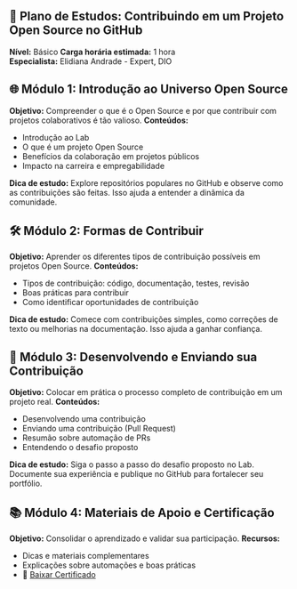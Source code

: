 ## 🧠 Plano de Estudos: Contribuindo em um Projeto Open Source no GitHub

**Nível:** Básico **Carga horária estimada:** 1 hora  
**Especialista:** Elidiana Andrade - Expert, DIO

## 🌐 Módulo 1: Introdução ao Universo Open Source
**Objetivo:** Compreender o que é o Open Source e por que contribuir com projetos colaborativos é tão valioso.
**Conteúdos:**
- Introdução ao Lab
- O que é um projeto Open Source
- Benefícios da colaboração em projetos públicos
- Impacto na carreira e empregabilidade

**Dica de estudo:** Explore repositórios populares no GitHub e observe como as contribuições são feitas. Isso ajuda a entender a dinâmica da comunidade.


## 🛠️ Módulo 2: Formas de Contribuir
**Objetivo:** Aprender os diferentes tipos de contribuição possíveis em projetos Open Source.
**Conteúdos:**
- Tipos de contribuição: código, documentação, testes, revisão
- Boas práticas para contribuir
- Como identificar oportunidades de contribuição

**Dica de estudo:** Comece com contribuições simples, como correções de texto ou melhorias na documentação. Isso ajuda a ganhar confiança.


## 🚀 Módulo 3: Desenvolvendo e Enviando sua Contribuição
**Objetivo:** Colocar em prática o processo completo de contribuição em um projeto real.
**Conteúdos:**
- Desenvolvendo uma contribuição
- Enviando uma contribuição (Pull Request)
- Resumão sobre automação de PRs
- Entendendo o desafio proposto

**Dica de estudo:** Siga o passo a passo do desafio proposto no Lab. Documente sua experiência e publique no GitHub para fortalecer seu portfólio.


## 📚 Módulo 4: Materiais de Apoio e Certificação
**Objetivo:** Consolidar o aprendizado e validar sua participação.
**Recursos:**
- Dicas e materiais complementares
- Explicações sobre automações e boas práticas
- 📄 [Baixar Certificado](https://hermes.dio.me/certificates/21E38DC5.pdf)


